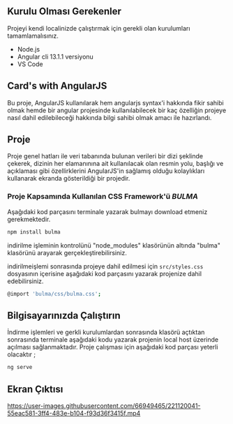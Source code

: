 
## Kurulu Olması Gerekenler
Projeyi kendi localinizde çalıştırmak için gerekli olan kurulumları tamamlamalısınız.

- Node.js
- Angular cli 13.1.1 versiyonu
- VS Code 


## Card's with AngularJS
Bu proje, AngularJS kullanılarak hem angularjs syntax'i hakkında fikir sahibi olmak hemde bir angular projesinde kullanılabilecek bir kaç özelliğin projeye nasıl dahil edilebileceği hakkında bilgi sahibi olmak amacı ile hazırlandı.

## Proje
Proje genel hatları ile veri tabanında bulunan verileri bir dizi şeklinde çekerek, dizinin her elamanınına ait kullanılacak olan resmin yolu, başlığı ve açıklaması gibi özellirklerini AngularJS'in sağlamış olduğu kolaylıkları kullanarak ekranda gösterildiği bir projedir.

### Proje Kapsamında Kullanılan  CSS Framework'ü  *BULMA*

Aşağıdaki kod parçasını terminale yazarak bulmayı download etmeniz gerekmektedir.

```bash
npm install bulma
```

indirilme işleminin kontrolünü "node_modules" klasörünün altında "bulma" klasörünü arayarak gerçekleştirebilirsiniz.

indirilmeişlemi sonrasında projeye dahil edilmesi için
 `src/styles.css` dosyasının içerisine aşağıdaki kod parçasını yazarak projenize dahil edebilirsiniz.

```bash
@import 'bulma/css/bulma.css';
```





## Bilgisayarınızda Çalıştırın

İndirme işlemleri ve gerkli kurulumlardan sonrasında klasörü açtıktan sonrasında terminale 
aşağıdaki kodu yazarak projenin local host üzerinde açılması sağlanmaktadır.
Proje çalışması için aşağıdaki kod parçası yeterli olacaktır ;

```bash
ng serve
```

## Ekran Çıktısı



https://user-images.githubusercontent.com/66949465/221120041-55eac581-3ff4-483e-b104-f93d36f3415f.mp4



